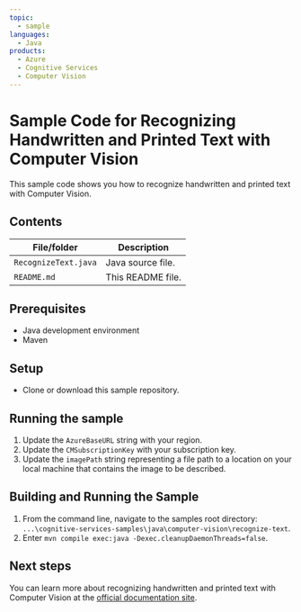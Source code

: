 ```yaml
---
topic:
  - sample
languages:
  - Java
products:
  - Azure
  - Cognitive Services
  - Computer Vision
---
```


# Sample Code for Recognizing Handwritten and Printed Text with Computer Vision

This sample code shows you how to recognize handwritten and printed text with Computer Vision.

## Contents

| File/folder | Description |
|-------------|-------------|
| `RecognizeText.java` | Java source file. |
| `README.md`            | This README file. |

## Prerequisites

- Java development environment
- Maven

## Setup

- Clone or download this sample repository.

## Running the sample

1. Update the `AzureBaseURL` string with your region.
2. Update the `CMSubscriptionKey` with your subscription key.
3. Update the `imagePath` string representing a file path to a location on your local machine that contains the image to be described.

## Building and Running the Sample

1. From the command line, navigate to the samples root directory: `...\cognitive-services-samples\java\computer-vision\recognize-text`.
2. Enter `mvn compile exec:java -Dexec.cleanupDaemonThreads=false`.

## Next steps

You can learn more about recognizing handwritten and printed text with Computer Vision at the [official documentation site](https://docs.microsoft.com/en-us/azure/cognitive-services/computer-vision/concept-recognizing-text).
